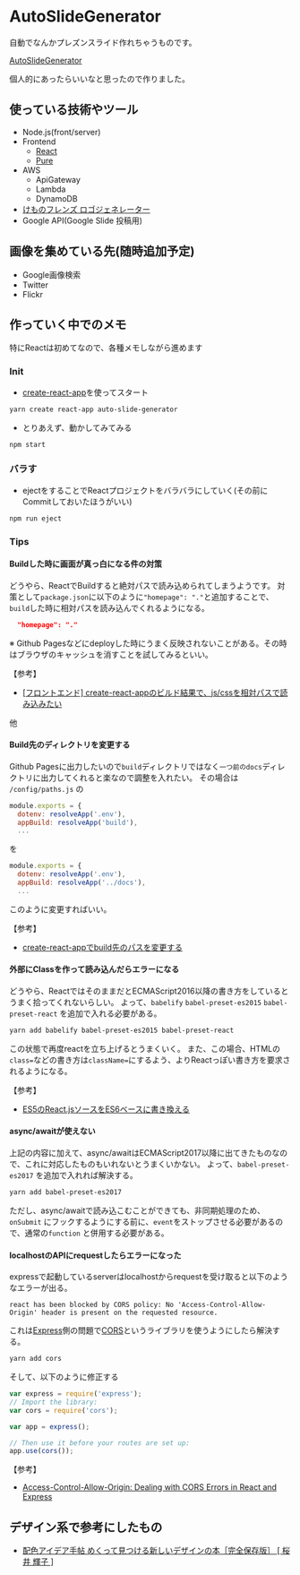 # AutoSlideGenerator

自動でなんかプレズンスライド作れちゃうものです。

[AutoSlideGenerator](https://takukobayashi.github.io/AutoSlideGenerator/)

個人的にあったらいいなと思ったので作りました。

## 使っている技術やツール

* Node.js(front/server)
* Frontend
  * [React](https://reactjs.org)
  * [Pure](https://purecss.io/)
* AWS
  * ApiGateway
  * Lambda
  * DynamoDB
* [けものフレンズ ロゴジェネレーター](https://aratama.github.io/kemonogen/)
* Google API(Google Slide 投稿用)

## 画像を集めている先(随時追加予定)

* Google画像検索
* Twitter
* Flickr

## 作っていく中でのメモ

特にReactは初めてなので、各種メモしながら進めます

### Init

* [create-react-app](https://github.com/facebook/create-react-app)を使ってスタート

```sh
yarn create react-app auto-slide-generator
```

* とりあえず、動かしてみてみる

```sh
npm start
```

### バラす

* ejectをすることでReactプロジェクトをバラバラにしていく(その前にCommitしておいたほうがいい)

```sh
npm run eject
```

### Tips

#### Buildした時に画面が真っ白になる件の対策

どうやら、ReactでBuildすると絶対パスで読み込められてしまうようです。
対策として`package.json`に以下のように`"homepage": "."`と追加することで、`build`した時に相対パスを読み込んでくれるようになる。

```package.json
  "homepage": "."
```

※ Github Pagesなどにdeployした時にうまく反映されないことがある。その時はブラウザのキャッシュを消すことを試してみるといい。

【参考】

* [[フロントエンド] create-react-appのビルド結果で、js/cssを相対パスで読み込みたい](https://www.yoheim.net/blog.php?q=20180418)

他

#### Build先のディレクトリを変更する

Github Pagesに出力したいので`build`ディレクトリではなく`一つ前のdocs`ディレクトリに出力してくれると楽なので調整を入れたい。
その場合は `/config/paths.js` の

```javascript
module.exports = {
  dotenv: resolveApp('.env'),
  appBuild: resolveApp('build'),
  ...
```

を

```javascript
module.exports = {
  dotenv: resolveApp('.env'),
  appBuild: resolveApp('../docs'),
  ...
```

このように変更すればいい。

【参考】

* [create-react-appでbuild先のパスを変更する](https://qiita.com/yakimeron/items/7a4f8d9e70a4a2b1b96b)

#### 外部にClassを作って読み込んだらエラーになる

どうやら、ReactではそのままだとECMAScript2016以降の書き方をしているとうまく拾ってくれないらしい。
よって、`babelify` `babel-preset-es2015` `babel-preset-react` を追加で入れる必要がある。

```sh
yarn add babelify babel-preset-es2015 babel-preset-react
```

この状態で再度reactを立ち上げるとうまくいく。
また、この場合、HTMLの`class=`などの書き方は`className=`にするよう、よりReactっぽい書き方を要求されるようになる。

【参考】

* [ES5のReact.jsソースをES6ベースに書き換える](https://qiita.com/kuniken/items/2e850daa26a10b5098d6)

#### async/awaitが使えない

上記の内容に加えて、async/awaitはECMAScript2017以降に出てきたものなので、これに対応したものもいれないとうまくいかない。
よって、`babel-preset-es2017` を追加で入れれば解決する。

```sh
yarn add babel-preset-es2017
```

ただし、async/awaitで読み込こむことができても、非同期処理のため、`onSubmit` にフックするようにする前に、`event`をストップさせる必要があるので、通常の`function` と併用する必要がある。

#### localhostのAPIにrequestしたらエラーになった

expressで起動しているserverはlocalhostからrequestを受け取ると以下のようなエラーが出る。

`react has been blocked by CORS policy: No 'Access-Control-Allow-Origin' header is present on the requested resource.`

これは[Express](https://github.com/expressjs/express)側の問題で[CORS](https://github.com/expressjs/cors)というライブラリを使うようにしたら解決する。

```sh
yarn add cors
```

そして、以下のように修正する

```javascript
var express = require('express');
// Import the library:
var cors = require('cors');

var app = express();

// Then use it before your routes are set up:
app.use(cors());
```

【参考】

* [Access-Control-Allow-Origin: Dealing with CORS Errors in React and Express](https://daveceddia.com/access-control-allow-origin-cors-errors-in-react-express/)

## デザイン系で参考にしたもの

* [配色アイデア手帖 めくって見つける新しいデザインの本［完全保存版］ [ 桜井 輝子 ]](https://hb.afl.rakuten.co.jp/hgc/18ab110a.e78ad517.18ab110b.3a837bfb/?pc=https%3A%2F%2Fitem.rakuten.co.jp%2Fbook%2F15176294%2F&m=http%3A%2F%2Fm.rakuten.co.jp%2Fbook%2Fi%2F18822066%2F&link_type=text&ut=eyJwYWdlIjoiaXRlbSIsInR5cGUiOiJ0ZXh0Iiwic2l6ZSI6IjI0MHgyNDAiLCJuYW0iOjEsIm5hbXAiOiJyaWdodCIsImNvbSI6MSwiY29tcCI6ImRvd24iLCJwcmljZSI6MSwiYm9yIjoxLCJjb2wiOjEsImJidG4iOjF9)
